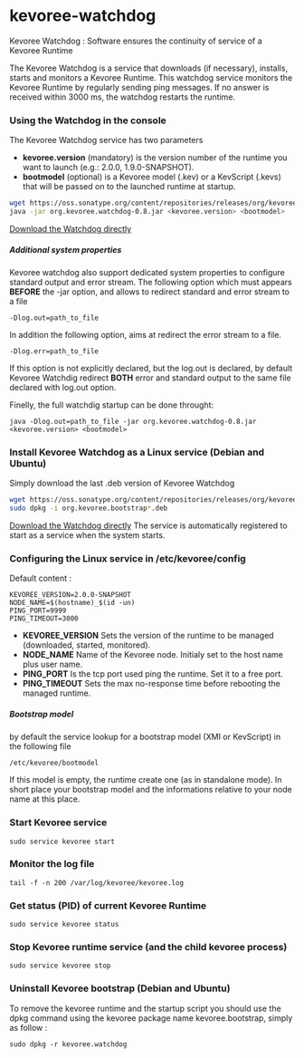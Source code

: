 kevoree-watchdog
================

Kevoree Watchdog : Software ensures the continuity of service of a Kevoree Runtime

The Kevoree Watchdog is a service that downloads (if necessary), installs, starts and monitors a Kevoree Runtime. 
This watchdog service monitors the Kevoree Runtime by regularly sending ping messages.
If no answer is received within 3000 ms, the watchdog restarts the runtime.

### Using the Watchdog in the console
The Kevoree Watchdog service has two parameters
+ **kevoree.version** (mandatory) is the version number of the runtime you want to launch (e.g.: 2.0.0, 1.9.0-SNAPSHOT).
+ **bootmodel** (optional) is a Kevoree model (.kev) or a KevScript (.kevs) that will be passed on to the launched runtime at startup.

```bash
wget https://oss.sonatype.org/content/repositories/releases/org/kevoree/watchdog/org.kevoree.watchdog/0.8/org.kevoree.watchdog-0.8.jar
java -jar org.kevoree.watchdog-0.8.jar <kevoree.version> <bootmodel>
```
[Download the Watchdog directly](https://oss.sonatype.org/content/repositories/releases/org/kevoree/watchdog/org.kevoree.watchdog/0.8/org.kevoree.watchdog-0.8.jar) 

##### Additional system properties
Kevoree watchdog also support dedicated system properties to configure standard output and error stream. The following option which must appears **BEFORE** the -jar option, and allows to redirect standard and error stream to a file

	-Dlog.out=path_to_file
	
In addition the following option, aims at redirect the error stream to a file.

	-Dlog.err=path_to_file
	
If this option is not explicitly declared, but the log.out is declared, by default Kevoree Watchdig redirect **BOTH** error and standard output to the same file declared with log.out option.

Finelly, the full watchdig startup can be done throught:

	java -Dlog.out=path_to_file -jar org.kevoree.watchdog-0.8.jar <kevoree.version> <bootmodel>


### Install Kevoree Watchdog as a Linux service (Debian and Ubuntu)

Simply download the last .deb version of Kevoree Watchdog 

```bash
wget https://oss.sonatype.org/content/repositories/releases/org/kevoree/watchdog/org.kevoree.watchdog/0.8/org.kevoree.watchdog-0.8.deb
sudo dpkg -i org.kevoree.bootstrap*.deb
```
[Download the Watchdog directly](https://oss.sonatype.org/content/repositories/releases/org/kevoree/watchdog/org.kevoree.watchdog/0.8/org.kevoree.watchdog-0.8.deb) 
The service is automatically registered to start as a service when the system starts.

### Configuring the Linux service in /etc/kevoree/config

Default content : 

	KEVOREE_VERSION=2.0.0-SNAPSHOT
	NODE_NAME=$(hostname)_$(id -un)
	PING_PORT=9999
	PING_TIMEOUT=3000
	
+ **KEVOREE_VERSION** Sets the version of the runtime to be managed (downloaded, started, monitored).
+ **NODE_NAME** Name of the Kevoree node. Initialy set to the host name plus user name.
+ **PING_PORT** Is the tcp port used ping the runtime. Set it to a free port.
+ **PING_TIMEOUT** Sets the max no-response time before rebooting the managed runtime.

##### Bootstrap model 
by default the service lookup for a bootstrap model (XMI or KevScript) in the following file 

	/etc/kevoree/bootmodel
	
If this model is empty, the runtime create one (as in standalone mode). In short place your bootstrap model and the informations relative to your node name at this place.

### Start Kevoree service 

	sudo service kevoree start
	
### Monitor the log file 

	tail -f -n 200 /var/log/kevoree/kevoree.log

### Get status (PID) of current Kevoree Runtime

	sudo service kevoree status
	
### Stop Kevoree runtime service (and the child kevoree process)

	sudo service kevoree stop

### Uninstall Kevoree bootstrap (Debian and Ubuntu)

To remove the kevoree runtime and the startup script you should use the dpkg command using the kevoree package name kevoree.bootstrap, simply as follow :

	sudo dpkg -r kevoree.watchdog 
